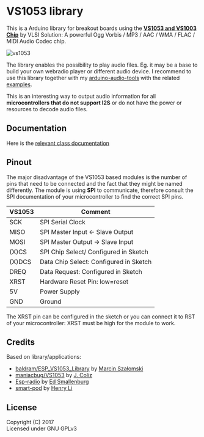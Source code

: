 # VS1053 library

This is a Arduino library for breakout boards using the **[VS1053 and VS1003 Chip](https://www.vlsi.fi/en/products/vs1053.html)** by VLSI Solution:
A powerful Ogg Vorbis / MP3 / AAC / WMA / FLAC / MIDI Audio Codec chip.<br/>

![vs1053](https://pschatzmann.github.io/arduino-vs1053/doc/vs1053.jpg)


The library enables the possibility to play audio files. Eg. it may be a base to build your own webradio player or different audio device. I recommend to use this library together with my [arduino-audio-tools](https://github.com/pschatzmann/arduino-audio-tools) with the related [examples](https://github.com/pschatzmann/arduino-audio-tools/tree/main/examples/examples-vs1053).

This is an interesting way to output audio information for all __microcontrollers that do not support I2S__ or do not have the power or resources to decode audio files.

## Documentation

Here is the [relevant class documentation](https://pschatzmann.github.io/arduino-vs1053/doc/html/struct_v_s1053.html)

## Pinout

The major disadvantage of the VS1053 based modules is the number of pins that need to be connected and the fact that they might be named differently. The module is using __SPI__ to communicate, therefore consult the SPI documentation of your microcontroller to find the correct SPI pins.


|  VS1053  |   Comment                                   |
|----------|---------------------------------------------|
| SCK      | SPI Serial Clock                            |
| MISO     | SPI Master Input ← Slave Output             |
| MOSI     | SPI Master Output → Slave Input             |
| (X)CS    | SPI Chip Select/ Configured in Sketch       |
| (X)DCS   | Data Chip Select: Configured in Sketch      |
| DREQ     | Data Request: Configured in Sketch          |
| XRST     | Hardware Reset Pin: low=reset               |
| 5V       | Power Supply                                |
| GND      | Ground                                      |

The XRST pin can be configured in the sketch or you can connect it to RST of your microcontroller: XRST must be high for the module to work.


## Credits

Based on library/applications:
* [baldram/ESP_VS1053_Library](https://github.com/baldram/ESP_VS1053_Library) by [Marcin Szałomski](https://github.com/baldram)
* [maniacbug/VS1053](https://github.com/maniacbug/VS1053) by [J. Coliz](https://github.com/maniacbug)
* [Esp-radio](https://github.com/Edzelf/Esp-radio) by [Ed Smallenburg](https://github.com/Edzelf)
* [smart-pod](https://github.com/MagicCube/smart-pod) by [Henry Li](https://github.com/MagicCube)

## License

Copyright (C) 2017<br/>
Licensed under GNU GPLv3
